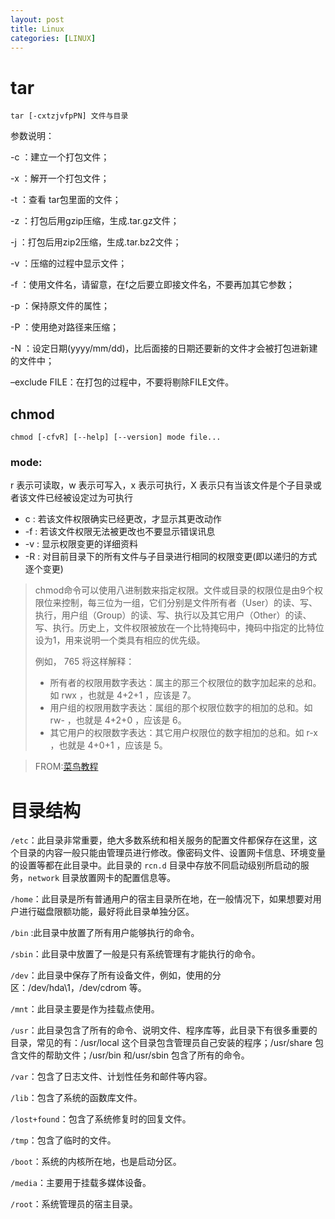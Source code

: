 ```yaml
---
layout: post
title: Linux
categories: [LINUX]
---
```


# tar 
`tar [-cxtzjvfpPN] 文件与目录`

参数说明：

-c ：建立一个打包文件；

-x ：解开一个打包文件；

-t ：查看 tar包里面的文件；

-z ：打包后用gzip压缩，生成.tar.gz文件；

-j ：打包后用zip2压缩，生成.tar.bz2文件；

-v ：压缩的过程中显示文件；

-f ：使用文件名，请留意，在f之后要立即接文件名，不要再加其它参数；

-p ：保持原文件的属性；

-P ：使用绝对路径来压缩；

-N ：设定日期(yyyy/mm/dd)，比后面接的日期还要新的文件才会被打包进新建的文件中；

–exclude FILE：在打包的过程中，不要将剔除FILE文件。



## chmod

````shell
chmod [-cfvR] [--help] [--version] mode file...
````

### mode:

r 表示可读取，w 表示可写入，x 表示可执行，X 表示只有当该文件是个子目录或者该文件已经被设定过为可执行

- c : 若该文件权限确实已经更改，才显示其更改动作
- -f : 若该文件权限无法被更改也不要显示错误讯息
- -v : 显示权限变更的详细资料
- -R : 对目前目录下的所有文件与子目录进行相同的权限变更(即以递归的方式逐个变更)

> chmod命令可以使用八进制数来指定权限。文件或目录的权限位是由9个权限位来控制，每三位为一组，它们分别是文件所有者（User）的读、写、执行，用户组（Group）的读、写、执行以及其它用户（Other）的读、写、执行。历史上，文件权限被放在一个比特掩码中，掩码中指定的比特位设为1，用来说明一个类具有相应的优先级。
>
> 例如， 765 将这样解释：
>
> - 所有者的权限用数字表达：属主的那三个权限位的数字加起来的总和。如 rwx ，也就是 4+2+1 ，应该是 7。
> - 用户组的权限用数字表达：属组的那个权限位数字的相加的总和。如 rw- ，也就是 4+2+0 ，应该是 6。
> - 其它用户的权限数字表达：其它用户权限位的数字相加的总和。如 r-x ，也就是 4+0+1 ，应该是 5。

> FROM:[菜鸟教程](https://www.runoob.com/linux/linux-comm-chmod.html)


# 目录结构

`/etc`：此目录非常重要，绝大多数系统和相关服务的配置文件都保存在这里，这个目录的内容一般只能由管理员进行修改。像密码文件、设置网卡信息、环境变量的设置等都在此目录中。此目录的 `rcn.d` 目录中存放不同启动级别所启动的服务，`network` 目录放置网卡的配置信息等。

`/home`：此目录是所有普通用户的宿主目录所在地，在一般情况下，如果想要对用户进行磁盘限额功能，最好将此目录单独分区。

`/bin` :此目录中放置了所有用户能够执行的命令。

`/sbin`：此目录中放置了一般是只有系统管理有才能执行的命令。

`/dev`：此目录中保存了所有设备文件，例如，使用的分区：/dev/hda\1，/dev/cdrom 等。

`/mnt`：此目录主要是作为挂载点使用。

`/usr`：此目录包含了所有的命令、说明文件、程序库等，此目录下有很多重要的目录，常见的有：/usr/local 这个目录包含管理员自己安装的程序；/usr/share 包含文件的帮助文件；/usr/bin 和/usr/sbin 包含了所有的命令。

`/var`：包含了日志文件、计划性任务和邮件等内容。

`/lib`：包含了系统的函数库文件。

`/lost+found`：包含了系统修复时的回复文件。

`/tmp`：包含了临时的文件。

`/boot`：系统的内核所在地，也是启动分区。

`/media`：主要用于挂载多媒体设备。

`/root`：系统管理员的宿主目录。